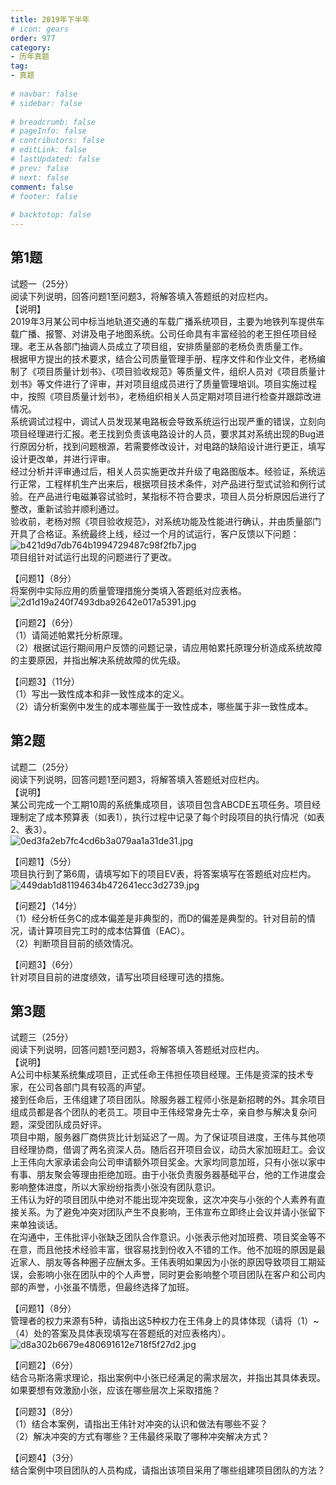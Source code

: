 ```yaml
---  
title: 2019年下半年  
# icon: gears  
order: 977  
category:  
- 历年真题  
tag:  
- 真题  
  
# navbar: false  
# sidebar: false  
  
# breadcrumb: false  
# pageInfo: false  
# contributors: false  
# editLink: false  
# lastUpdated: false  
# prev: false  
# next: false  
comment: false  
# footer: false  
  
# backtotop: false  
---  
```

## 第1题 ##

试题一（25分）  
阅读下列说明，回答问题1至问题3，将解答填入答题纸的对应栏内。  
【说明】  
2019年3月某公司中标当地轨道交通的车载广播系统项目，主要为地铁列车提供车载广播、报警、对讲及电子地图系统。公司任命具有丰富经验的老王担任项目经理。老王从各部门抽调人员成立了项目组，安排质量部的老杨负责质量工作。  
根据甲方提出的技术要求，结合公司质量管理手册、程序文件和作业文件，老杨编制了《项目质量计划书》、《项目验收规范》等质量文件，组织人员对《项目质量计划书》等文件进行了评审，并对项目组成员进行了质量管理培训。项目实施过程中，按照《项目质量计划书》，老杨组织相关人员定期对项目进行检查并跟踪改进情况。  
系统调试过程中，调试人员发现某电路板会导致系统运行出现严重的错误，立刻向项目经理进行汇报。老王找到负责该电路设计的人员，要求其对系统出现的Bug进行原因分析，找到问题根源，若需要修改设计，对电路的缺陷设计进行更正，填写设计更改单，并进行评审。  
经过分析并评审通过后，相关人员实施更改并升级了电路图版本。经验证，系统运行正常，工程样机生产出来后，根据项目技术条件，对产品进行型式试验和例行试验。在产品进行电磁兼容试验时，某指标不符合要求，项目人员分析原因后进行了整改，重新试验并顺利通过。  
验收前，老杨对照《项目验收规范》，对系统功能及性能进行确认，并由质量部门开具了合格证。系统最终上线，经过一个月的试运行，客户反馈以下问题：  
![b421d9d7db764b1994729487c98f2fb7.jpg][]  
项目组针对试运行出现的问题进行了更改。  
  
【问题1】（8分）  
将案例中实际应用的质量管理措施分类填入答题纸对应表格。  
![2d1d19a240f7493dba92642e017a5391.jpg][]  
  
【问题2】（6分）  
（1）请简述帕累托分析原理。  
（2）根据试运行期间用户反馈的问题记录，请应用帕累托原理分析造成系统故障的主要原因，并指出解决系统故障的优先级。  
  
【问题3】（11分）  
（1）写出一致性成本和非一致性成本的定义。  
（2）请分析案例中发生的成本哪些属于一致性成本，哪些属于非一致性成本。  


## 第2题 ##

试题二（25分）  
阅读下列说明，回答问题1至问题3，将解答填入答题纸对应栏内。  
【说明】  
某公司完成一个工期10周的系统集成项目，该项目包含ABCDE五项任务。项目经理制定了成本预算表（如表1），执行过程中记录了每个时段项目的执行情况（如表2、表3）。  
![0ed3fa2eb7fc4cd6b3a079aa1a31de31.jpg][]  
  
【问题1】（5分）  
项目执行到了第6周，请填写如下的项目EV表，将答案填写在答题纸对应栏内。  
![449dab1d81194634b472641ecc3d2739.jpg][]  
  
【问题2】（14分）  
（1）经分析任务C的成本偏差是非典型的，而D的偏差是典型的。针对目前的情况，请计算项目完工时的成本估算值（EAC）。  
（2）判断项目目前的绩效情况。  
  
【问题3】（6分）  
针对项目目前的进度绩效，请写出项目经理可选的措施。  


## 第3题 ##

试题三（25分）  
阅读下列说明，回答问题1至问题3，将解答填入答题纸对应栏内。  
【说明】  
A公司中标某系统集成项目，正式任命王伟担任项目经理。王伟是资深的技术专家，在公司各部门具有较高的声望。  
接到任命后，王伟组建了项目团队。除服务器工程师小张是新招聘的外。其余项目组成员都是各个团队的老员工。项目中王伟经常身先士卒，亲自参与解决复杂问题，深受团队成员好评。  
项目中期，服务器厂商供货比计划延迟了一周。为了保证项目进度，王伟与其他项目经理协商，借调了两名资深人员。随后召开项目会议，动员大家加班赶工。会议上王伟向大家承诺会向公司申请额外项目奖金。大家均同意加班，只有小张以家中有事、朋友聚会等理由拒绝加班。由于小张负责服务器基础平台，他的工作进度会影响整体进度，所以大家纷纷指责小张没有团队意识。  
王伟认为好的项目团队中绝对不能出现冲突现象，这次冲突与小张的个人素养有直接关系。为了避免冲突对团队产生不良影响，王伟宣布立即终止会议并请小张留下来单独谈话。  
在沟通中，王伟批评小张缺乏团队合作意识。小张表示他对加班费、项目奖金等不在意，而且他技术经验丰富，很容易找到份收入不错的工作。他不加班的原因是最近家人、朋友等各种圈子应酬太多。王伟表明如果因为小张的原因导致项目工期延误，会影响小张在团队中的个人声誉，同时更会影响整个项目团队在客户和公司内部的声誉，小张虽不情愿，但最终选择了加班。  
  
【问题1】（8分）  
管理者的权力来源有5种，请指出这5种权力在王伟身上的具体体现（请将（1）~（4）处的答案及具体表现填写在答题纸的对应表格内）。  
![d8a302b6679e480691612e718f5f27d2.jpg][]  
  
【问题2】（6分）  
结合马斯洛需求理论，指出案例中小张已经满足的需求层次，并指出其具体表现。如果要想有效激励小张，应该在哪些层次上采取措施？  
  
【问题3】（8分）  
（1）结合本案例，请指出王伟针对冲突的认识和做法有哪些不妥？  
（2）解决冲突的方式有哪些？王伟最终采取了哪种冲突解决方式？  
  
【问题4】（3分）  
结合案例中项目团队的人员构成，请指出该项目采用了哪些组建项目团队的方法？  



[b421d9d7db764b1994729487c98f2fb7.jpg]: https://www.xkxxkx.cn/file/exam/software/信息系统项目管理师/案例/第1题/b421d9d7db764b1994729487c98f2fb7.jpg
[2d1d19a240f7493dba92642e017a5391.jpg]: https://www.xkxxkx.cn/file/exam/software/信息系统项目管理师/案例/第1题/2d1d19a240f7493dba92642e017a5391.jpg
[0ed3fa2eb7fc4cd6b3a079aa1a31de31.jpg]: https://www.xkxxkx.cn/file/exam/software/信息系统项目管理师/案例/第2题/0ed3fa2eb7fc4cd6b3a079aa1a31de31.jpg
[449dab1d81194634b472641ecc3d2739.jpg]: https://www.xkxxkx.cn/file/exam/software/信息系统项目管理师/案例/第2题/449dab1d81194634b472641ecc3d2739.jpg
[d8a302b6679e480691612e718f5f27d2.jpg]: https://www.xkxxkx.cn/file/exam/software/信息系统项目管理师/案例/第3题/d8a302b6679e480691612e718f5f27d2.jpg

